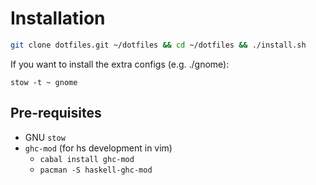 # Installation
```bash
git clone dotfiles.git ~/dotfiles && cd ~/dotfiles && ./install.sh
```
If you want to install the extra configs (e.g. ./gnome):
```
stow -t ~ gnome
```

## Pre-requisites
- GNU `stow`
- `ghc-mod` (for hs development in vim)
  - `cabal install ghc-mod`
  - `pacman -S haskell-ghc-mod`
